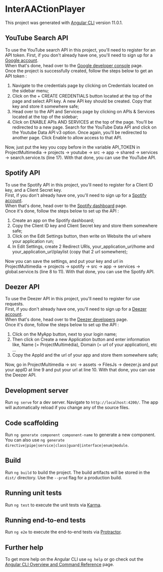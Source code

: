 # InterAACtionPlayer

This project was generated with [Angular CLI](https://github.com/angular/angular-cli) version 11.0.1.

## YouTube Search API

To use the YouTube search API in this project, you'll need to register for an API token.
First, if you don't already have one, you'll need to sign up for a [Google account](https://accounts.google.com/signup/v2/webcreateaccount?continue=https%3A%2F%2Faccounts.google.com%2FManageAccount%3Fnc%3D1&flowName=GlifWebSignIn&flowEntry=SignUp).  
When that's done, head over to the [Google developer console](https://console.cloud.google.com/apis/dashboard?pli=1&project=projectyoutubesearch&folder=&organizationId=) page.  
Once the project is successfully created, follow the steps below to get an API token :  
1. Navigate to the credentials page by clicking on Credentials located on the sidebar menu;  
2. Click on the + CREATE CREDENTIALS button located at the top of the page and select API key. A new API key should be created. Copy that key and store it somewhere safe;  
3. Head over to the API and Services page by clicking on APIs & Services located at the top of the sidebar;  
4. Click on ENABLE APIs AND SERVICES at the top of the page. You’ll be redirected to a new page. Search for the YouTube Data API and click on the Youtube Data API v3 option. Once again, you’ll be redirected to another page. Click Enable to allow access to that API.  
   
Now, just put the key you copy before in the variable API_TOKEN in ProjectMultimedia -> projects -> youtube -> src -> app -> shared -> services -> search.service.ts (line 17).
With that done, you can use the YouTube API.

## Spotify API

To use the Spotify API in this project, you'll need to register for a Client ID key, and a Client Secret key.  
First, if you don't already have one, you'll need to sign up for a [Spotify account](https://www.spotify.com/fr/signup/).  
When that's done, head over to the [Spotify dashboard](https://developer.spotify.com/dashboard/applications) page.  
Once it's done, follow the steps below to set up the API :  
1. Create an app on the Spotify dashboard;  
2. Copy the Client ID key and Client Secret key and store them somewhere safe;  
3. Click on the Edit Settings button, then write on Website the url where your application run;  
4. In Edit Settings, create 2 Redirect URIs, your_application_url/home  and your_application_url/playlist (copy that 2 url somewhere);  

Now you can save the settings, and put your key and url in ProjectMultimedia -> projects -> spotify -> src -> app -> services -> global.service.ts (line 8 to 11).
With that done, you can use the Spotify API.

## Deezer API

To use the Deezer API in this project, you'll need to register for use requests.  
First, if you don't already have one, you'll need to sign up for a [Deezer account](https://www.deezer.com/fr/register).  
When that's done, head over to the [Deezer developers](https://developers.deezer.com/) page.  
Once it's done, follow the steps below to set up the API :  
1. Click on the MyApp button, next to your login name;  
2. Then click on Create a new Application button and enter information like, Name (= ProjectMultimédia), Domain (= url of your application), etc ...  
3. Copy the AppId and the url of your app and store them somewhere safe;

Now, go in ProjectMultimedia -> src -> assets -> FilesJs -> deezer.js and put your appID at line 9 and put your url at line 10.
With that done, you can use the Deezer API.

## Development server

Run `ng serve` for a dev server. Navigate to `http://localhost:4200/`. The app will automatically reload if you change any of the source files.

## Code scaffolding

Run `ng generate component component-name` to generate a new component. You can also use `ng generate directive|pipe|service|class|guard|interface|enum|module`.

## Build

Run `ng build` to build the project. The build artifacts will be stored in the `dist/` directory. Use the `--prod` flag for a production build.

## Running unit tests

Run `ng test` to execute the unit tests via [Karma](https://karma-runner.github.io).

## Running end-to-end tests

Run `ng e2e` to execute the end-to-end tests via [Protractor](http://www.protractortest.org/).

## Further help

To get more help on the Angular CLI use `ng help` or go check out the [Angular CLI Overview and Command Reference](https://angular.io/cli) page.
